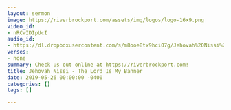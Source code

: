 ```yaml
---
layout: sermon
image: https://riverbrockport.com/assets/img/logos/logo-16x9.png
video_id:
- nRCwIDIpUcI
audio_id:
- https://dl.dropboxusercontent.com/s/m8ooe8tx9hci07g/Jehovah%20Nissi%20-%20The%20Lord%20Is%20My%20Banner.mp3?dl=0
verses:
- none
summary: Check us out online at https://riverbrockport.com!
title: Jehovah Nissi - The Lord Is My Banner
date: 2019-05-26 00:00:00 -0400
categories: []
tags: []

---
```


